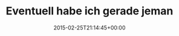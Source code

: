 ---
retweeted: false
source: <a href="http://mvilla.it/fenix" rel="nofollow">Fenix for Android</a>
entities:
  hashtags: []
  symbols: []
  user_mentions: []
  urls:
  - url: http://t.co/wvbm7nlT4J
    expanded_url: http://youtu.be/EDiC9iMcWTc
    display_url: youtu.be/EDiC9iMcWTc
    indices:
    - '91'
    - '113'
display_text_range:
- '0'
- '113'
favorite_count: '1'
id_str: '570693406252511233'
truncated: false
retweet_count: '0'
id: '570693406252511233'
possibly_sensitive: false
created_at: Wed Feb 25 21:14:45 +0000 2015
favorited: false
full_text: Eventuell habe ich gerade jemandem 8 Minuten beim Falten eines Papierfliegers
  zu geschaut.
lang: de
quote_url: http://youtu.be/EDiC9iMcWTc
tags:
- pesos:twitter
date: '2015-02-25T21:14:45+00:00'
src: https://twitter.com/bascht/status/570693406252511233
original_url: https://twitter.com/bascht/status/570693406252511233
type: twitter_tweet
text: Eventuell habe ich gerade jemandem 8 Minuten beim Falten eines Papierfliegers
  zu geschaut.
title: Eventuell habe ich gerade jeman

---